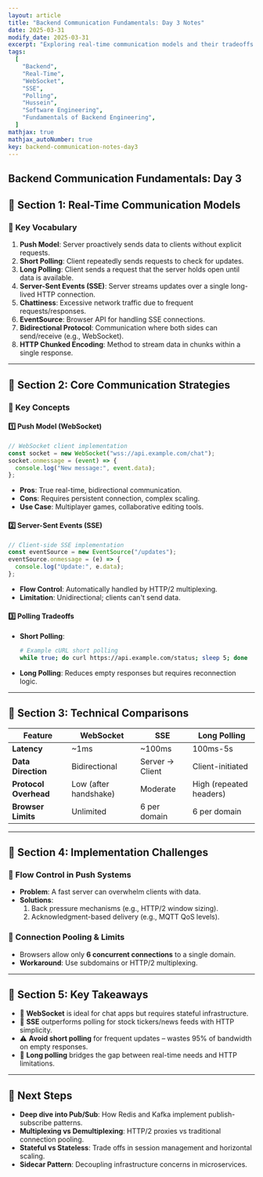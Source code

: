 ```yaml
---
layout: article
title: "Backend Communication Fundamentals: Day 3 Notes"
date: 2025-03-31
modify_date: 2025-03-31
excerpt: "Exploring real-time communication models and their tradeoffs in backend systems."
tags:
  [
    "Backend",
    "Real-Time",
    "WebSocket",
    "SSE",
    "Polling",
    "Hussein",
    "Software Engineering",
    "Fundamentals of Backend Engineering",
  ]
mathjax: true
mathjax_autoNumber: true
key: backend-communication-notes-day3
---
```


## **Backend Communication Fundamentals: Day 3**

## **🔹 Section 1: Real-Time Communication Models**

### **📌 Key Vocabulary**

1. **Push Model**: Server proactively sends data to clients without explicit requests.
2. **Short Polling**: Client repeatedly sends requests to check for updates.
3. **Long Polling**: Client sends a request that the server holds open until data is available.
4. **Server-Sent Events (SSE)**: Server streams updates over a single long-lived HTTP connection.
5. **Chattiness**: Excessive network traffic due to frequent requests/responses.
6. **EventSource**: Browser API for handling SSE connections.
7. **Bidirectional Protocol**: Communication where both sides can send/receive (e.g., WebSocket).
8. **HTTP Chunked Encoding**: Method to stream data in chunks within a single response.

---

## **🔹 Section 2: Core Communication Strategies**

### **📌 Key Concepts**

#### **1️⃣ Push Model (WebSocket)**

```javascript
// WebSocket client implementation
const socket = new WebSocket("wss://api.example.com/chat");
socket.onmessage = (event) => {
  console.log("New message:", event.data);
};
```

- **Pros**: True real-time, bidirectional communication.
- **Cons**: Requires persistent connection, complex scaling.
- **Use Case**: Multiplayer games, collaborative editing tools.

#### **2️⃣ Server-Sent Events (SSE)**

```javascript
// Client-side SSE implementation
const eventSource = new EventSource("/updates");
eventSource.onmessage = (e) => {
  console.log("Update:", e.data);
};
```

- **Flow Control**: Automatically handled by HTTP/2 multiplexing.
- **Limitation**: Unidirectional; clients can't send data.

#### **3️⃣ Polling Tradeoffs**

- **Short Polling**:

  ```bash
  # Example cURL short polling
  while true; do curl https://api.example.com/status; sleep 5; done
  ```

- **Long Polling**: Reduces empty responses but requires reconnection logic.

---

## **🔹 Section 3: Technical Comparisons**

| **Feature**           | **WebSocket**         | **SSE**         | **Long Polling**        |
| --------------------- | --------------------- | --------------- | ----------------------- |
| **Latency**           | ~1ms                  | ~100ms          | 100ms-5s                |
| **Data Direction**    | Bidirectional         | Server → Client | Client-initiated        |
| **Protocol Overhead** | Low (after handshake) | Moderate        | High (repeated headers) |
| **Browser Limits**    | Unlimited             | 6 per domain    | 6 per domain            |

---

## **🔹 Section 4: Implementation Challenges**

### **📌 Flow Control in Push Systems**

- **Problem**: A fast server can overwhelm clients with data.
- **Solutions**:
  1. Back pressure mechanisms (e.g., HTTP/2 window sizing).
  2. Acknowledgment-based delivery (e.g., MQTT QoS levels).

### **📌 Connection Pooling & Limits**

- Browsers allow only **6 concurrent connections** to a single domain.
- **Workaround**: Use subdomains or HTTP/2 multiplexing.

---

## **🔹 Section 5: Key Takeaways**

- 🚀 **WebSocket** is ideal for chat apps but requires stateful infrastructure.
- 📡 **SSE** outperforms polling for stock tickers/news feeds with HTTP simplicity.
- ⚠️ **Avoid short polling** for frequent updates – wastes 95% of bandwidth on empty responses.
- 🔄 **Long polling** bridges the gap between real-time needs and HTTP limitations.

---

## **🔮 Next Steps**

- **Deep dive into Pub/Sub**: How Redis and Kafka implement publish-subscribe patterns.
- **Multiplexing vs Demultiplexing**: HTTP/2 proxies vs traditional connection pooling.
- **Stateful vs Stateless**: Trade offs in session management and horizontal scaling.
- **Sidecar Pattern**: Decoupling infrastructure concerns in microservices.
